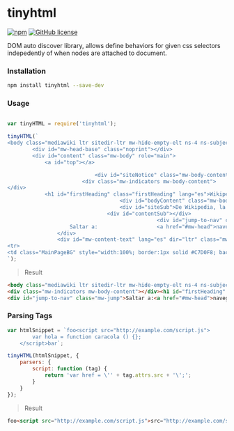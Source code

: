 
# tinyhtml

[![npm](https://img.shields.io/npm/v/tinyhtml.svg?maxAge=2592000)](https://www.npmjs.com/package/tinyhtml) [![GitHub license](https://img.shields.io/badge/license-MIT-blue.svg)](https://raw.githubusercontent.com/kiltjs/nitro/master/LICENSE)

DOM auto discover library, allows define behaviors for given css selectors indepedently of when nodes are attached to document.

### Installation

``` sh
npm install tinyhtml --save-dev
```

### Usage

``` js

var tinyHTML = require('tinyhtml');

tinyHTML(`
<body class="mediawiki ltr sitedir-ltr mw-hide-empty-elt ns-4 ns-subject page-Wikipedia_Portada rootpage-Wikipedia_Portada skin-vector action-view">		<div id="mw-page-base" class="noprint"></div>
		<div id="mw-head-base" class="noprint"></div>
		<div id="content" class="mw-body" role="main">
			<a id="top"></a>

							<div id="siteNotice" class="mw-body-content"><!-- CentralNotice --></div>
						<div class="mw-indicators mw-body-content">
</div>
			<h1 id="firstHeading" class="firstHeading" lang="es">Wikipedia:Portada</h1>
									<div id="bodyContent" class="mw-body-content">
									<div id="siteSub">De Wikipedia, la enciclopedia libre</div>
								<div id="contentSub"></div>
												<div id="jump-to-nav" class="mw-jump">
					Saltar a:					<a href="#mw-head">navegación</a>, 					<a href="#p-search">búsqueda</a>
				</div>
				<div id="mw-content-text" lang="es" dir="ltr" class="mw-content-ltr"><table style="margin:4px 0 0 0; width:100%; background:none">
<tr>
<td class="MainPageBG" style="width:100%; border:1px solid #C7D0F8; background:#F2F5FD; vertical-align:top; color:#000; -moz-border-radius:4px; -webkit-border-radius: 4px; border-radius: 4px;">
`);
```

> Result

``` html
<body class="mediawiki ltr sitedir-ltr mw-hide-empty-elt ns-4 ns-subject page-Wikipedia_Portada rootpage-Wikipedia_Portada skin-vector action-view"><div id="mw-page-base" class="noprint"></div><div id="mw-head-base" class="noprint"></div><div id="content" class="mw-body" role="main"><a id="top"></a><div id="siteNotice" class="mw-body-content"></div>
<div class="mw-indicators mw-body-content"></div><h1 id="firstHeading" class="firstHeading" lang="es">Wikipedia:Portada</h1><div id="bodyContent" class="mw-body-content"><div id="siteSub">De Wikipedia, la enciclopedia libre</div><div id="contentSub"></div>
<div id="jump-to-nav" class="mw-jump">Saltar a:<a href="#mw-head">navegación</a>,<a href="#p-search">búsqueda</a></div><div id="mw-content-text" lang="es" dir="ltr" class="mw-content-ltr"><table style="margin:4px 0 0 0; width:100%; background:none"><tr><td class="MainPageBG" style="width:100%; border:1px solid #C7D0F8; background:#F2F5FD; vertical-align:top; color:#000; -moz-border-radius:4px; -webkit-border-radius: 4px; border-radius: 4px;">
```

### Parsing Tags

``` js
var htmlSnippet = `foo<script src="http://example.com/script.js">
		var hola = function caracola () {};
	</script>bar`;

tinyHTML(htmlSnippet, {
	parsers: {
		script: function (tag) {
			return 'var href = \'' + tag.attrs.src + '\';';
		}
	}
});
```

> Result

``` html
foo<script src="http://example.com/script.js">src="http://example.com/script.js"</script>bar
```
